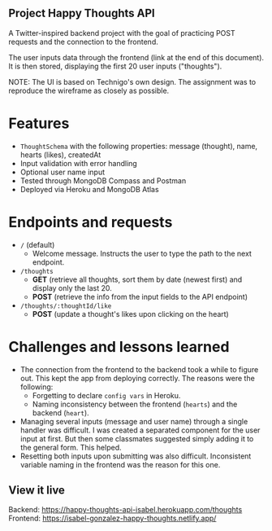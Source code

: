 ## Project Happy Thoughts API

A Twitter-inspired backend project with the goal of practicing POST requests and the connection to the frontend.

The user inputs data through the frontend (link at the end of this document). It is then stored, displaying the first 20 user inputs ("thoughts").

NOTE: The UI is based on Technigo's own design. The assignment was to reproduce the wireframe as closely as possible.

# Features

- `ThoughtSchema` with the following properties: message (thought), name, hearts (likes), createdAt
- Input validation with error handling
- Optional user name input
- Tested through MongoDB Compass and Postman
- Deployed via Heroku and MongoDB Atlas

# Endpoints and requests

- `/` (default)
  - Welcome message. Instructs the user to type the path to the next endpoint.
- `/thoughts`
  - **GET** (retrieve all thoughts, sort them by date (newest first) and display only the last 20.
  - **POST** (retrieve the info from the input fields to the API endpoint)
- `/thoughts/:thoughtId/like`
  - **POST** (update a thought's likes upon clicking on the heart)

# Challenges and lessons learned

- The connection from the frontend to the backend took a while to figure out. This kept the app from deploying correctly. The reasons were the following:
  - Forgetting to declare `config vars` in Heroku.
  - Naming inconsistency between the frontend (`hearts`) and the backend (`heart`).
- Managing several inputs (message and user name) through a single handler was difficult. I was created a separated component for the user input at first. But then some classmates suggested simply adding it to the general form. This helped.
- Resetting both inputs upon submitting was also difficult. Inconsistent variable naming in the frontend was the reason for this one.

## View it live

Backend: https://happy-thoughts-api-isabel.herokuapp.com/thoughts
Frontend: https://isabel-gonzalez-happy-thoughts.netlify.app/
